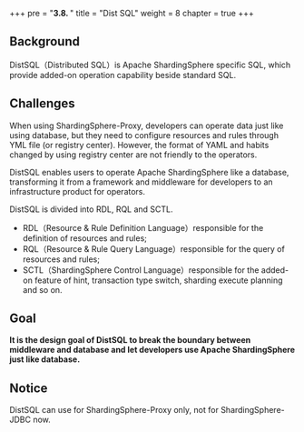 +++
pre = "<b>3.8. </b>"
title = "Dist SQL"
weight = 8
chapter = true
+++

## Background

DistSQL（Distributed SQL）is Apache ShardingSphere specific SQL, which provide added-on operation capability beside standard SQL.

## Challenges

When using ShardingSphere-Proxy, developers can operate data just like using database, but they need to configure resources and rules through YML file (or registry center).
However, the format of YAML and habits changed by using registry center are not friendly to the operators.

DistSQL enables users to operate Apache ShardingSphere like a database, transforming it from a framework and middleware for developers to an infrastructure product for operators.

DistSQL is divided into RDL, RQL and SCTL.

 - RDL（Resource & Rule Definition Language）responsible for the definition of resources and rules;
 - RQL（Resource & Rule Query Language）responsible for the query of resources and rules;
 - SCTL（ShardingSphere Control Language）responsible for the added-on feature of hint, transaction type switch, sharding execute planning and so on.

## Goal

**It is the design goal of DistSQL to break the boundary between middleware and database and let developers use Apache ShardingSphere just like database.**

## Notice

DistSQL can use for ShardingSphere-Proxy only, not for ShardingSphere-JDBC now.
